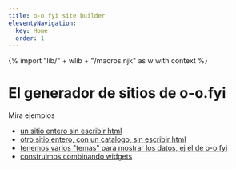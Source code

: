 ```yaml
---
title: o-o.fyi site builder
eleventyNavigation:
  key: Home
  order: 1
---
```

{% import "lib/" + wlib + "/macros.njk" as w with context %}

# El generador de sitios de o-o.fyi

Mira ejemplos

* [un sitio entero sin escribir html](mauriciocap/)
* [otro sitio entero, con un catalogo, sin escribir html](ex/catalogo/)
* [tenemos varios "temas" para mostrar los datos, ej el de o-o.fyi](web/)
* [construimos combinando widgets](ex/lib/widgets/)

